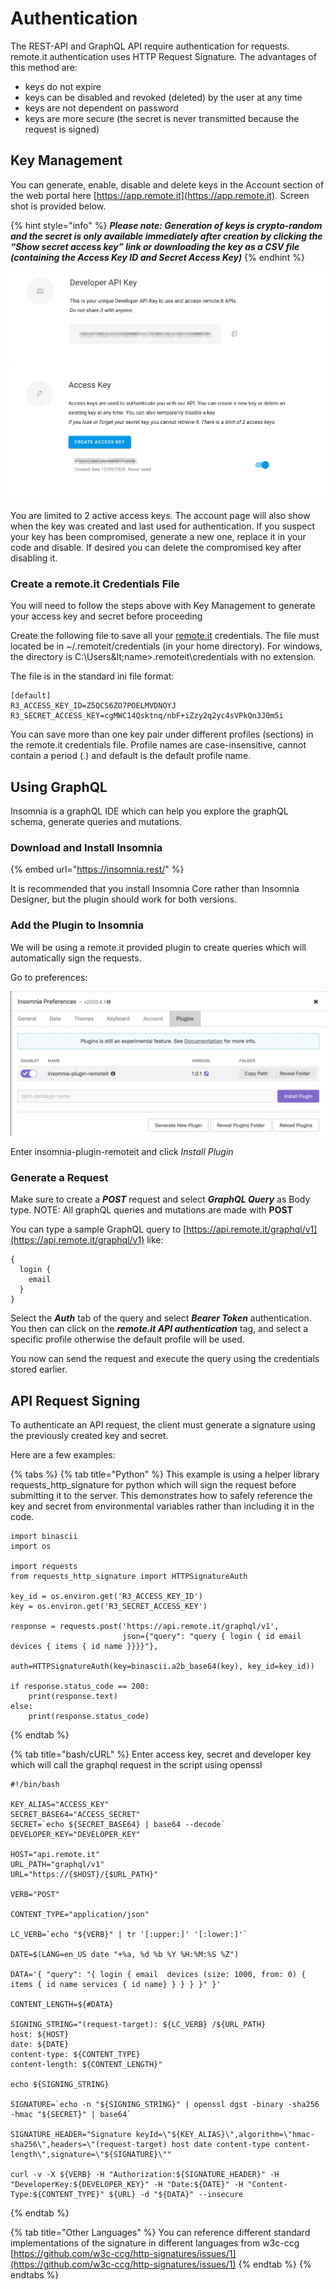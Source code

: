 # Authentication

The REST-API and GraphQL API require authentication for requests. remote.it authentication uses HTTP Request Signature. The advantages of this method are:

* keys do not expire
* keys can be disabled and revoked \(deleted\) by the user at any time
* keys are not dependent on password
* keys are more secure \(the secret is never transmitted because the request is signed\)

## Key Management

You can generate, enable, disable and delete keys in the Account section of the web portal here [https://app.remote.it](https://app.remote.it). Screen shot is provided below. 

{% hint style="info" %}
_**Please note: Generation of keys is crypto-random and the secret is only available immediately after creation by clicking the “Show secret access key” link or downloading the key as a CSV file \(containing the Access Key ID and Secret Access Key\)**_
{% endhint %}

![](../.gitbook/assets/account_-_remote_it.png)

You are limited to 2 active access keys. The account page will also show when the key was created and last used for authentication. If you suspect your key has been compromised, generate a new one, replace it in your code and disable. If desired you can delete the compromised key after disabling it.

### Create a remote.it Credentials File

You will need to follow the steps above with Key Management to generate your access key and secret before proceeding

Create the following file to save all your [remote.it](http://remote.it/) credentials. The file must located be in ~/.remoteit/credentials \(in your home directory\). For windows, the directory is C:\Users\&lt;name&gt;\.remoteit\credentials with no extension. 

The file is in the standard ini file format:

```text
[default]
R3_ACCESS_KEY_ID=Z5QCS6ZO7POELMVDNOYJ
R3_SECRET_ACCESS_KEY=cgMWC14Qsktnq/nbF+iZzy2q2yc4sVPkQn3J0m5i
```

You can save more than one key pair under different profiles \(sections\) in the remote.it credentials file. Profile names are case-insensitive, cannot contain a period \(.\) and default is the default profile name.

## Using GraphQL

Insomnia is a graphQL IDE which can help you explore the graphQL schema, generate queries and mutations.

### Download and Install Insomnia

{% embed url="https://insomnia.rest/" %}

It is recommended that you install Insomnia Core rather than Insomnia Designer, but the plugin should work for both versions.

### Add the Plugin to Insomnia

We will be using a remote.it provided plugin to create queries which will automatically sign the requests.

Go to preferences:

![](../.gitbook/assets/1e236728-af1d-44ae-bfa2-a9bcaf851267.png)

Enter insomnia-plugin-remoteit and click _Install Plugin_

### Generate a Request

Make sure to create a _**POST**_ request and select _**GraphQL Query**_ as Body type. NOTE: All graphQL queries and mutations are made with **POST**

You can type a sample GraphQL query to [https://api.remote.it/graphql/v1](https://api.remote.it/graphql/v1) like:

```text
{
  login {
    email
  }
}
```

Select the _**Auth**_ tab of the query and select _**Bearer Token**_ authentication. You then can click on the _**remote.it API authentication**_ tag, and select a specific profile otherwise the default profile will be used. 

You now can send the request and execute the query using the credentials stored earlier.

## API Request Signing

To authenticate an API request, the client must generate a signature using the previously created key and secret.

Here are a few examples:

{% tabs %}
{% tab title="Python" %}
This example is using a helper library requests\_http\_signature for python which will sign the request before submitting it to the server. This demonstrates how to safely reference the key and secret from environmental variables rather than including it in the code.

```text
import binascii
import os

import requests
from requests_http_signature import HTTPSignatureAuth

key_id = os.environ.get('R3_ACCESS_KEY_ID')
key = os.environ.get('R3_SECRET_ACCESS_KEY')

response = requests.post('https://api.remote.it/graphql/v1',
                         json={"query": "query { login { id email devices { items { id name }}}}"},
                         auth=HTTPSignatureAuth(key=binascii.a2b_base64(key), key_id=key_id))

if response.status_code == 200:
    print(response.text)
else:
    print(response.status_code)
```
{% endtab %}

{% tab title="bash/cURL" %}
Enter access key, secret and developer key which will call the graphql request in the script using openssl

```text
#!/bin/bash

KEY_ALIAS="ACCESS_KEY"
SECRET_BASE64="ACCESS_SECRET"
SECRET=`echo ${SECRET_BASE64} | base64 --decode`
DEVELOPER_KEY="DEVELOPER_KEY"

HOST="api.remote.it"
URL_PATH="graphql/v1"
URL="https://{$HOST}/{$URL_PATH}"

VERB="POST"

CONTENT_TYPE="application/json"

LC_VERB=`echo "${VERB}" | tr '[:upper:]' '[:lower:]'`

DATE=$(LANG=en_US date "+%a, %d %b %Y %H:%M:%S %Z")

DATA='{ "query": "{ login { email  devices (size: 1000, from: 0) { items { id name services { id name} } } } }" }'

CONTENT_LENGTH=${#DATA}

SIGNING_STRING="(request-target): ${LC_VERB} /${URL_PATH}
host: ${HOST}
date: ${DATE}
content-type: ${CONTENT_TYPE}
content-length: ${CONTENT_LENGTH}"

echo ${SIGNING_STRING}

SIGNATURE=`echo -n "${SIGNING_STRING}" | openssl dgst -binary -sha256 -hmac "${SECRET}" | base64`

SIGNATURE_HEADER="Signature keyId=\"${KEY_ALIAS}\",algorithm=\"hmac-sha256\",headers=\"(request-target) host date content-type content-length\",signature=\"${SIGNATURE}\""

curl -v -X ${VERB} -H "Authorization:${SIGNATURE_HEADER}" -H "DeveloperKey:${DEVELOPER_KEY}" -H "Date:${DATE}" -H "Content-Type:${CONTENT_TYPE}" ${URL} -d "${DATA}" --insecure
```
{% endtab %}

{% tab title="Other Languages" %}
You can reference different standard implementations of the signature in different languages from w3c-ccg [https://github.com/w3c-ccg/http-signatures/issues/1](https://github.com/w3c-ccg/http-signatures/issues/1)
{% endtab %}
{% endtabs %}




